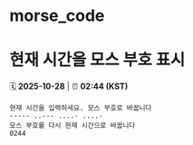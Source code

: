 # morse_code
# 현재 시간을 모스 부호 표시
<!-- MORSE_TIME_START -->
🗓️ **2025-10-28** | ⏰ **02:44 (KST)**

```
현재 시간을 입력하세요. 모스 부호로 바꿉니다
----- ..--- ....- ....-
모스 부호를 다시 현재 시간으로 바꿉니다
0244
```
<!-- MORSE_TIME_END -->
